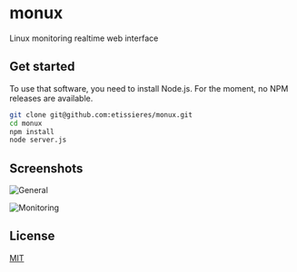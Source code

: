 # monux

Linux monitoring realtime web interface

## Get started

To use that software, you need to install Node.js.
For the moment, no NPM releases are available.

```bash
git clone git@github.com:etissieres/monux.git
cd monux
npm install
node server.js
```

## Screenshots

![General](https://raw.github.com/etissieres/monux/master/screenshots/general.jpg)

![Monitoring](https://raw.github.com/etissieres/monux/master/screenshots/monitoring.jpg)

## License

[MIT](LICENSE)
